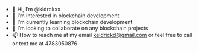 - 👋 Hi, I’m @kldrckxx
- 👀 I’m interested in blockchain development
- 🌱 I’m currently learning blockchain development
- 💞️ I’m looking to collaborate on any blockchain projects
- 📫 How to reach me at my email keldrickd@gmail.com or feel free to call or text me at 4783050876

<!---
kldrckxx/kldrckxx is a ✨ special ✨ repository because its `README.md` (this file) appears on your GitHub profile.
You can click the Preview link to take a look at your changes.
--->
